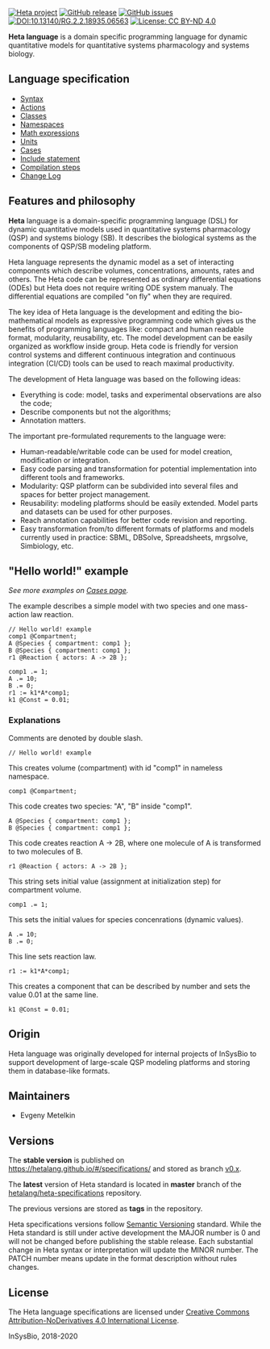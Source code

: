 [![Heta project](https://img.shields.io/badge/%CD%B1-Heta_project-blue)](https://hetalang.github.io/)
[![GitHub release](https://img.shields.io/github/release/hetalang/heta-specifications.svg)](https://github.com/hetalang/heta-specifications/releases/)
[![GitHub issues](https://img.shields.io/github/issues/hetalang/heta-specifications.svg)](https://GitHub.com/hetalang/heta-specifications/issues/)
[![DOI:10.13140/RG.2.2.18935.06563](https://zenodo.org/badge/DOI/10.13140/RG.2.2.14881.35682.svg)](https://doi.org/10.13140/RG.2.2.14881.35682)
[![License: CC BY-ND 4.0](https://img.shields.io/badge/License-CC%20BY--ND%204.0-lightgrey.svg)](http://creativecommons.org/licenses/by-nd/4.0/)

**Heta language** is a domain specific programming language for dynamic quantitative models for quantitative systems pharmacology and systems biology.

## Language specification

- [Syntax](syntax)
- [Actions](actions)
- [Classes](classes)
- [Namespaces](namespaces)
- [Math expressions](math)
- [Units](units)
- [Cases](cases)
- [Include statement](include)
- [Compilation steps](compilation)
- [Change Log](changelog)

## Features and philosophy

**Heta** language is a domain-specific programming language (DSL) for dynamic quantitative models used in quantitative systems pharmacology (QSP) and systems biology (SB). It describes the biological systems as the components of QSP/SB modeling platform.

Heta language represents the dynamic model as a set of interacting components which describe volumes, concentrations, amounts, rates and others. The Heta code can be represented as ordinary differential equations (ODEs) but Heta does not require writing ODE system manualy. The differential equations are compiled "on fly" when they are required.

The key idea of Heta language is the development and editing the bio-mathematical models as expressive programming code which gives us the benefits of programming languages like: compact and human readable format, modularity, reusability, etc. The model development can be easily organized as workflow inside group. Heta code is friendly for version control systems and different continuous integration and continuous integration (CI/CD) tools can be used to reach maximal productivity.

The development of Heta language was based on the following ideas:

-  Everything is code: model, tasks and experimental observations are also the code;
-  Describe components but not the algorithms;
-  Annotation matters.

The important pre-formulated requrements to the language were:

-  Human-readable/writable code can be used for model creation, modification or integration.
-  Easy code parsing and transformation for potential implementation into different tools and frameworks.
-  Modularity: QSP platform can be subdivided into several files and spaces for better project management.
-  Reusability: modeling platforms should be easily extended. Model parts and datasets can be used for other purposes.
-  Reach annotation capabilities for better code revision and reporting.
-  Easy transformation from/to different formats of platforms and models currently used in practice: SBML, DBSolve, Spreadsheets, mrgsolve, Simbiology, etc.

## "Hello world!" example

*See more examples on [Cases page](cases).*

The example describes a simple model with two species and one mass-action law reaction.

```heta
// Hello world! example
comp1 @Compartment;
A @Species { compartment: comp1 };
B @Species { compartment: comp1 };
r1 @Reaction { actors: A -> 2B };

comp1 .= 1;
A .= 10;
B .= 0;
r1 := k1*A*comp1;
k1 @Const = 0.01;
```

### Explanations
Comments are denoted by double slash.
```
// Hello world! example
```

This creates volume (compartment) with id "comp1" in nameless namespace.
```heta
comp1 @Compartment;
```

This code creates two species: "A", "B" inside "comp1".
```
A @Species { compartment: comp1 };
B @Species { compartment: comp1 };
```

This code creates reaction A -> 2B, where one molecule of A is transformed to two molecules of B.
```heta  
r1 @Reaction { actors: A -> 2B };
```

This string sets initial value (assignment at initialization step) for compartment volume.
```
comp1 .= 1;
```

This sets the initial values for species concenrations (dynamic values).
```
A .= 10;
B .= 0;
```

This line sets reaction law.
```
r1 := k1*A*comp1;
```

This creates a component that can be described by number and sets the value 0.01 at the same line.
```
k1 @Const = 0.01;
```

## Origin

Heta language was originally developed for internal projects of InSysBio to support development of large-scale QSP modeling platforms and storing them in database-like formats.

## Maintainers

- Evgeny Metelkin

## Versions

The **stable version** is published on <https://hetalang.github.io/#/specifications/> and stored as branch [v0.x](https://github.com/hetalang/heta-specifications/tree/v0.x).

The **latest** version of Heta standard is located in **master** branch of the [hetalang/heta-specifications](https://github.com/hetalang/heta-specifications) repository. 

The previous versions are stored as **tags** in the repository.

Heta specifications versions follow [Semantic Versioning](https://semver.org/) standard. While the Heta standard is still under active development the MAJOR number is 0 and will not be changed before publishing the stable release. Each substantial change in Heta syntax or interpretation will update the MINOR number. The PATCH number means update in the format description without rules changes.

## License
The Heta language specifications are licensed under [Creative Commons Attribution-NoDerivatives 4.0 International License](http://creativecommons.org/licenses/by-nd/4.0/).

InSysBio, 2018-2020

